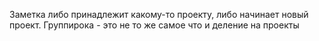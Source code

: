 Заметка либо принадлежит какому-то проекту, либо начинает новый проект. Группирока - это не то же самое что и деление на проекты

<!-- {"date":"2016-12-13T18:22:24.191Z","id":"67c44550-2deb-11e7-a02f-b3275fd3a74c","excerpt":"Заметка либо принадлежит какому-то проекту, либо..."} -->
